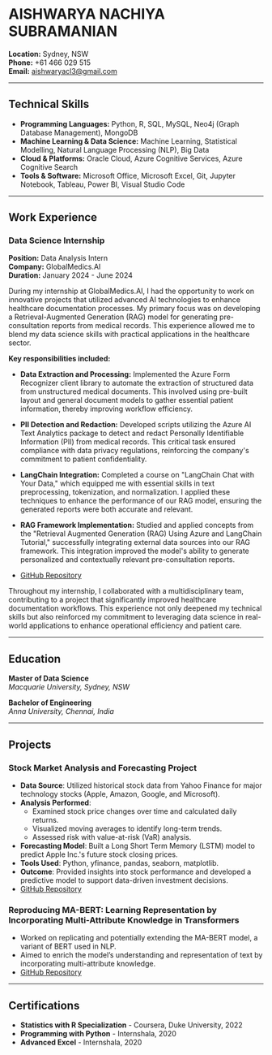 # AISHWARYA NACHIYA SUBRAMANIAN

**Location:** Sydney, NSW  
**Phone:** +61 466 029 515  
**Email:** aishwaryacl3@gmail.com  

---

## Technical Skills
- **Programming Languages:** Python, R, SQL, MySQL, Neo4j (Graph Database Management), MongoDB
- **Machine Learning & Data Science:** Machine Learning, Statistical Modelling, Natural Language Processing (NLP), Big Data
- **Cloud & Platforms:** Oracle Cloud, Azure Cognitive Services, Azure Cognitive Search
- **Tools & Software:** Microsoft Office, Microsoft Excel, Git, Jupyter Notebook, Tableau, Power BI, Visual Studio Code

---

## Work Experience

### Data Science Internship

**Position:** Data Analysis Intern  
**Company:** GlobalMedics.AI  
**Duration:** January 2024 - June 2024

During my internship at GlobalMedics.AI, I had the opportunity to work on innovative projects that utilized advanced AI technologies to enhance healthcare documentation processes. My primary focus was on developing a Retrieval-Augmented Generation (RAG) model for generating pre-consultation reports from medical records. This experience allowed me to blend my data science skills with practical applications in the healthcare sector.

**Key responsibilities included:**

- **Data Extraction and Processing:** Implemented the Azure Form Recognizer client library to automate the extraction of structured data from unstructured medical documents. This involved using pre-built layout and general document models to gather essential patient information, thereby improving workflow efficiency.
  
- **PII Detection and Redaction:** Developed scripts utilizing the Azure AI Text Analytics package to detect and redact Personally Identifiable Information (PII) from medical records. This critical task ensured compliance with data privacy regulations, reinforcing the company's commitment to patient confidentiality.
  
- **LangChain Integration:** Completed a course on "LangChain Chat with Your Data," which equipped me with essential skills in text preprocessing, tokenization, and normalization. I applied these techniques to enhance the performance of our RAG model, ensuring the generated reports were both accurate and relevant.
  
- **RAG Framework Implementation:** Studied and applied concepts from the "Retrieval Augmented Generation (RAG) Using Azure and LangChain Tutorial," successfully integrating external data sources into our RAG framework. This integration improved the model's ability to generate personalized and contextually relevant pre-consultation reports.
-  [GitHub Repository](https://github.com/AishwaryaNachiya/Pre-Consultation-Reports/tree/main)

Throughout my internship, I collaborated with a multidisciplinary team, contributing to a project that significantly improved healthcare documentation workflows. This experience not only deepened my technical skills but also reinforced my commitment to leveraging data science in real-world applications to enhance operational efficiency and patient care.

---

## Education

**Master of Data Science**  
*Macquarie University, Sydney, NSW*

**Bachelor of Engineering**  
*Anna University, Chennai, India*

---

## Projects

### Stock Market Analysis and Forecasting Project

- **Data Source**: Utilized historical stock data from Yahoo Finance for major technology stocks (Apple, Amazon, Google, and Microsoft).
- **Analysis Performed**:
  - Examined stock price changes over time and calculated daily returns.
  - Visualized moving averages to identify long-term trends.
  - Assessed risk with value-at-risk (VaR) analysis.
- **Forecasting Model**: Built a Long Short Term Memory (LSTM) model to predict Apple Inc.'s future stock closing prices.
- **Tools Used**: Python, yfinance, pandas, seaborn, matplotlib.
- **Outcome**: Provided insights into stock performance and developed a predictive model to support data-driven investment decisions.
- [GitHub Repository](https://github.com/AishwaryaNachiya/stockprediction)


### Reproducing MA-BERT: Learning Representation by Incorporating Multi-Attribute Knowledge in Transformers
- Worked on replicating and potentially extending the MA-BERT model, a variant of BERT used in NLP.
- Aimed to enrich the model’s understanding and representation of text by incorporating multi-attribute knowledge.
- [GitHub Repository](https://github.com/AishwaryaNachiya/Final-Report-COMP8240)


---

## Certifications
- **Statistics with R Specialization** - Coursera, Duke University, 2022
- **Programming with Python** - Internshala, 2020
- **Advanced Excel** - Internshala, 2020

